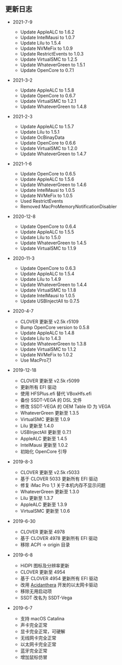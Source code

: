 ## 更新日志

- 2021-7-9
  - Update AppleALC to 1.6.2
  - Update IntelMausi to 1.0.7
  - Update Lilu to 1.5.4
  - Update NVMeFix to 1.0.9
  - Update RestrictEvents to 1.0.3
  - Update VirtualSMC to 1.2.5
  - Update WhateverGreen to 1.5.1
  - Update OpenCore to 0.7.1

- 2021-3-2
  - Update AppleALC to 1.5.8
  - Update OpenCore to 0.6.7
  - Update VirtualSMC to 1.2.1
  - Update WhateverGreen to 1.4.8
- 2021-2-3
  - Update AppleALC to 1.5.7
  - Update Lilu to 1.5.1
  - Update OcBinayData
  - Update OpenCore to 0.6.6
  - Update VirtualSMC to 1.2.0
  - Update WhateverGreen to 1.4.7
- 2021-1-6
  - Update OpenCore to 0.6.5
  - Update AppleALC to 1.5.6
  - Update WhateverGreen to 1.4.6
  - Update IntelMausi to 1.0.5
  - Update NVMeFix to 1.0.5
  - Used RestrictEvents
  - Removed MacProMemoryNotificationDisabler
- 2020-12-8
  - Update OpenCore to 0.6.4
  - Update AppleALC to 1.5.5
  - Update Lilu to 1.5.0
  - Update WhateverGreen to 1.4.5
  - Update VirtualSMC to 1.1.9
- 2020-11-3
  - Update OpenCore to 0.6.3
  - Update AppleALC to 1.5.4
  - Update Lilu to 1.4.9
  - Update WhateverGreen to 1.4.4
  - Update VirtualSMC to 1.1.8
  - Update IntelMausi to 1.0.5
  - Update USBInjectAll to 0.7.5
- 2020-4-7
  - CLOVER 更新至 v2.5k r5109
  - Bump OpenCore version to 0.5.8
  - Update AppleALC to 1.4.8
  - Update Lilu to 1.4.3
  - Update WhateverGreen to 1.3.8
  - Update VirtualSMC to 1.1.2
  - Update NVMeFix to 1.0.2
  - Use MacPro7,1
- 2019-12-18
  - CLOVER 更新至 v2.5k r5099
  - 更新所有 EFI 驱动
  - 使用 HFSPlus.efi 替代 VBoxHfs.efi
  - 备份 SSDT-VEGA 的 DSL 文件
  - 修改 SSDT-VEGA 的 OEM Table ID 为 VEGA
  - WhateverGreen 更新至 1.3.5
  - VirtualSMC 更新至 1.0.9
  - Lilu 更新至 1.4.0
  - USBInjectAll 更新至 0.7.1
  - AppleALC 更新至 1.4.5
  - IntelMausi 更新至 1.0.2
  - 初始化 OpenCore 引导
- 2019-8-3
  - CLOVER 更新至 v2.5k r5033
  - 基于 CLOVER 5033 更新所有 EFI 驱动
  - 修复 iMac Pro 1,1 关于本机内存不显示问题
  - WhateverGreen 更新至 1.3.0
  - Lilu 更新至 1.3.7
  - AppleALC 更新至 1.3.9
  - VirtualSMC 更新至 1.0.6
- 2019-6-30
  - CLOVER 更新至 4978
  - 基于 CLOVER 4978 更新所有 EFI 驱动
  - 移除 ACPI -> origin 目录
- 2019-6-8
  - HiDPI 图标及分辨率更新
  - CLOVER 更新至 4954
  - 基于 CLOVER 4954 更新所有 EFI 驱动
  - 改用 [Acidanthera](https://github.com/acidanthera) 开发的以太网卡驱动
  - 移除无用启动项
  - SSDT 改名为 SSDT-Vega
- 2019-6-7
  - 支持 macOS Catalina
  - 声卡完全正常
  - 显卡完全正常，可硬解
  - 无线网卡完全正常
  - 以太网卡完全正常
  - 蓝牙完全正常
  - 增加鼠标仿冒

